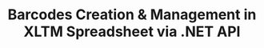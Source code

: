 ---
############################# Static ############################
layout: "auto-gen-gist"
draft: false
path: "assembly/net/barcode/xltm"
otherformats: XLS XLT XLSX XLSM XLTX XLSB ODS 

############################# Head ############################
head_title: "How to Generate & Add Barcodes in Excel Spreadsheet via C#, ASP.NET"
head_description: "GroupDocs.Assembly .NET API supports the creation & insertion of barcode images inside Excel Spreadsheet (XLS, XLT, XLSX, XLSM, XLTX, XLTM & XLSB) documents."

############################# Header ############################
title: "Barcodes Creation & Management in XLTM Spreadsheet via .NET API"
description: "Using GroupDocs.Assembly .NET API software developers can dynamically create &  manage Barcode images in Excel XLTM Spreadsheet documents inside C#, ASP.NET apps."

######################### Download Button #######################
button:
    enable: true

############################# About ############################
about:
    enable: true
    title: "How to Add Barcode Generation for Spreadsheets?"
    content: |
       This page provides information about how to generate barcodes in Excel spreadsheet using .NET API. Barcodes are digital code storing machine-readable information that is normally used for the quick identification of a large number of items. It brings speed and accuracy to your system which automatically reduces time of an operation. GroupDocs.Assembly is a powerful .NET API that allows software developers to programmatically draw numerous 1D & 2D barcode images with the customized text, appearance, and different encoding types inside Microsoft Excel spreadsheet at particular location. The API also makes it easy to manage barcode image size, foreground & background colors, font size, image resolution, text auto-correction and more. 

############################# content ############################
steps:
    enable: true
    block:
    - title_left: "Barcodes Generation in XLTM Spreadsheets via .NET"
      content_left: |
       GroupDocs.Assembly .NET provides complete support for adding and managing Barcodes inside XLTM  spreadsheet. The following C# .NET code example demonstrates how to generate and insert barcode images inside a Microsoft Excel Spreadsheet document. 

      title_right: "How to Use Barcode Images in XLS"
      content_right: |
        * Create an instance of [DocumentAssembler ](https://apireference.groupdocs.com/assembly/net/groupdocs.assembly/documentassembler) 
        * Call [AssembleDocument]( https://apireference.groupdocs.com/assembly/net/groupdocs.assembly.documentassembler/assembledocument/methods/1) method with the following parameters
          * Stream to read a template document.
          * Stream to write the resultant document.
          * Additional options for document loading and saving.
          * Information on data source objects.

      gisthash: "8576f622912b355ce69966077033dcac"
      gistfile: "generate_barcodes_in_spreadsheets.cs"

    - title_left: "System Requirements"
      content_left: |
        GroupDocs.Assembly .NET APIs are supported on all major platforms and operating systems. For complete system requirements guide, please visit [system requirements](https://docs.groupdocs.com/assembly/net/system-requirements/) Before executing the code below, please make sure that you have the following prerequisites installled on your system:
        * Operating Systems: Microsoft Windows, Linux, MacOS
        * Development Environment:  Visual Studio, Xamarin, MonoDevelop etc
        * Frameworks: .NET Framework, .NET Standard, .NET Core, Mono
        * Get the latest version of GroupDocs.Assembly .NET APIs from [NuGet](https://www.nuget.org/packages/GroupDocs.Assembly/)
        
      title_right: "Why Use GroupDocs.Assembly"
      content_right: |
        * Allow users to create custom documents from templates.
        * No additional software is required to create and automate documents
        * Ability to generate an output document based on the data source
        * Dynamically insert out document content in report
        * Dynamically attach email attachments & insert hyperlinks in reports 

demos:
    enable: true
        

about_formats:
    enable: true


more_formats:
    enable: true


back_to_top:
    enable: true
---